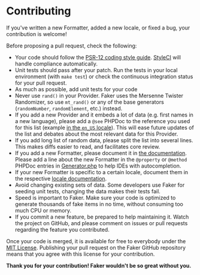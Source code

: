 # Contributing

If you've written a new Formatter, added a new locale, or fixed a bug, your contribution is welcome!

Before proposing a pull request, check the following:

* Your code should follow the [PSR-12 coding style guide](https://www.php-fig.org/psr/psr-12/). [StyleCI](https://styleci.io/) will handle compliance automatically.
* Unit tests should pass after your patch. Run the tests in your local environment (with `make test`) or check the continuous integration status for your pull request.
* As much as possible, add unit tests for your code
* Never use `rand()` in your Provider. Faker uses the Mersenne Twister Randomizer, so use `mt_rand()` or any of the base generators (`randomNumber`, `randomElement`, etc.) instead.
* If you add a new Provider and it embeds a lot of data (e.g. first names in a new language), please add a `@see` PHPDoc to the reference you used for this list (example [in the `en_US` locale](https://github.com/FakerPHP/Faker/blob/main/src/Faker/Provider/en_US/Text.php#L35)). This will ease future updates of the list and debates about the most relevant data for this Provider.
* If you add long list of random data, please split the list into several lines. This makes diffs easier to read, and facilitates core review.
* If you add a new Formatter, please document it in [the documentation](https://github.com/FakerPHP/fakerphp.github.io). Please add a line about the new Formatter in the `@property` or `@method` PHPDoc entries in [Generator.php](https://github.com/FakerPHP/Faker/blob/main/src/Faker/Generator.php#L6-L118) to help IDEs with autocompletion.
* If your new Formatter is specific to a certain locale, document them in the respective [locale documentation](https://github.com/FakerPHP/fakerphp.github.io/tree/main/docs/locales).
* Avoid changing existing sets of data. Some developers use Faker for seeding unit tests, changing the data makes their tests fail.
* Speed is important to Faker. Make sure your code is optimized to generate thousands of fake items in no time, without consuming too much CPU or memory.
* If you commit a new feature, be prepared to help maintaining it. Watch the project on GitHub, and please comment on issues or pull requests regarding the feature you contributed.

Once your code is merged, it is available for free to everybody under the [MIT License](https://github.com/FakerPHP/Faker/blob/main/LICENSE). Publishing your pull request on the Faker GitHub repository means that you agree with this license for your contribution.

**Thank you for your contribution! Faker wouldn't be so great without you.**
